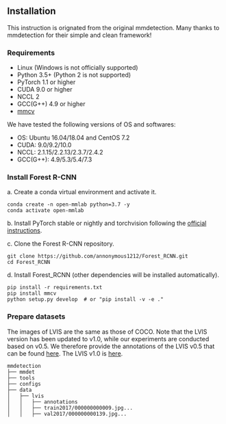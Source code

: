 ## Installation
This instruction is orignated from the original mmdetection. Many thanks to mmdetection for their simple and clean framework!
### Requirements

- Linux (Windows is not officially supported)
- Python 3.5+ (Python 2 is not supported)
- PyTorch 1.1 or higher
- CUDA 9.0 or higher
- NCCL 2
- GCC(G++) 4.9 or higher
- [mmcv](https://github.com/open-mmlab/mmcv)

We have tested the following versions of OS and softwares:

- OS: Ubuntu 16.04/18.04 and CentOS 7.2
- CUDA: 9.0/9.2/10.0
- NCCL: 2.1.15/2.2.13/2.3.7/2.4.2
- GCC(G++): 4.9/5.3/5.4/7.3

### Install Forest R-CNN

a. Create a conda virtual environment and activate it.

```shell
conda create -n open-mmlab python=3.7 -y
conda activate open-mmlab
```

b. Install PyTorch stable or nightly and torchvision following the [official instructions](https://pytorch.org/).


c. Clone the Forest R-CNN repository.

```shell
git clone https://github.com/annonymous1212/Forest_RCNN.git
cd Forest_RCNN
```

d. Install Forest_RCNN (other dependencies will be installed automatically).

```shell
pip install -r requirements.txt
pip install mmcv
python setup.py develop  # or "pip install -v -e ."
```




### Prepare datasets

The images of LVIS are the same as those of COCO. Note that the LVIS version has been updated to v1.0, 
while our experiments are conducted based on v0.5. We therefore provide the annotations of the LVIS v0.5 that can be found [here](https://drive.google.com/drive/folders/1SEnLiexLW-sE_PAnzz5pXm1iaBe8Aj_u?usp=sharing).
The LVIS v1.0 is [here](https://www.lvisdataset.org/dataset).
```
mmdetection
├── mmdet
├── tools
├── configs
├── data
│   ├── lvis
│   │   ├── annotations
│   │   ├── train2017/000000000009.jpg...
│   │   ├── val2017/000000000139.jpg...





